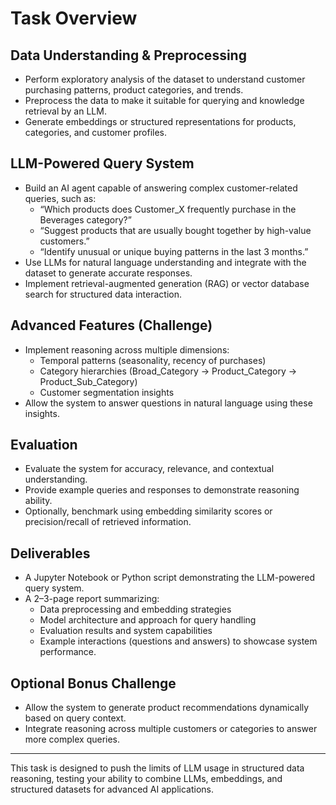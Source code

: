 # Task Overview

## Data Understanding & Preprocessing
- Perform exploratory analysis of the dataset to understand customer purchasing patterns, product categories, and trends.
- Preprocess the data to make it suitable for querying and knowledge retrieval by an LLM.
- Generate embeddings or structured representations for products, categories, and customer profiles.

## LLM-Powered Query System
- Build an AI agent capable of answering complex customer-related queries, such as:
    - “Which products does Customer_X frequently purchase in the Beverages category?”
    - “Suggest products that are usually bought together by high-value customers.”
    - “Identify unusual or unique buying patterns in the last 3 months.”
- Use LLMs for natural language understanding and integrate with the dataset to generate accurate responses.
- Implement retrieval-augmented generation (RAG) or vector database search for structured data interaction.

## Advanced Features (Challenge)
- Implement reasoning across multiple dimensions:
    - Temporal patterns (seasonality, recency of purchases)
    - Category hierarchies (Broad_Category → Product_Category → Product_Sub_Category)
    - Customer segmentation insights
- Allow the system to answer questions in natural language using these insights.

## Evaluation
- Evaluate the system for accuracy, relevance, and contextual understanding.
- Provide example queries and responses to demonstrate reasoning ability.
- Optionally, benchmark using embedding similarity scores or precision/recall of retrieved information.

## Deliverables
- A Jupyter Notebook or Python script demonstrating the LLM-powered query system.
- A 2–3-page report summarizing:
    - Data preprocessing and embedding strategies
    - Model architecture and approach for query handling
    - Evaluation results and system capabilities
    - Example interactions (questions and answers) to showcase system performance.

## Optional Bonus Challenge
- Allow the system to generate product recommendations dynamically based on query context.
- Integrate reasoning across multiple customers or categories to answer more complex queries.

---

This task is designed to push the limits of LLM usage in structured data reasoning, testing your ability to combine LLMs, embeddings, and structured datasets for advanced AI applications.
